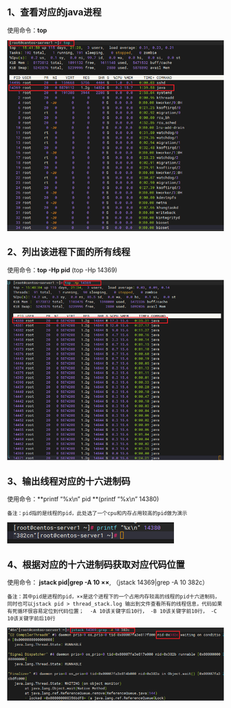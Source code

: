 
## 1、查看对应的java进程  

使用命令：**top**

<img src="https://raw.githubusercontent.com/HoShum/HoShum.github.io/master/operations/imgs/image-20230625154431116.png" alt="image-20230625154431116" />



## 2、列出该进程下面的所有线程

使用命令：**top -Hp pid** (top -Hp 14369) 

<img src="https://raw.githubusercontent.com/HoShum/HoShum.github.io/master/operations/imgs/image-20230625154629139.png" alt="image-20230625154629139" />



## 3、输出线程对应的十六进制码  

使用命令：**printf “%x\n” pid **(printf “%x\n” 14380)

`备注：pid指的是线程的pid，此处选了一个cpu和内存占用较高的pid做为演示`

<img src="https://raw.githubusercontent.com/HoShum/HoShum.github.io/master/operations/imgs/image-20230625163118802.png" alt="image-20230625163118802" />







## 4、根据对应的十六进制码获取对应代码位置

使用命令： **jstack pid|grep -A 10 ××**, （jstack 14369|grep -A 10 382c）

`备注：其中pid是进程的pid，××是这个进程下的一个占用内存较高的线程的pid十六进制码，同时也可以jstack pid > thread_stack.log 输出到文件查看所有的线程信息，代码如果有死循环很容易定位到代码位置；  -A 10该关键字后10行， -B 10该关键字前10行， -C 10该关键字前后10行`

<img src="https://raw.githubusercontent.com/HoShum/HoShum.github.io/master/operations/imgs/image-20230625170424593.png" alt="image-20230625170424593"/>

